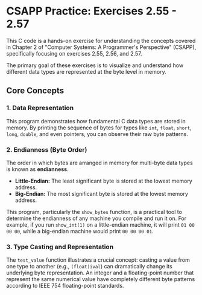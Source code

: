# CSAPP Practice: Exercises 2.55 - 2.57

This C code is a hands-on exercise for understanding the concepts covered in Chapter 2 of "Computer Systems: A Programmer's Perspective" (CSAPP), specifically focusing on exercises 2.55, 2.56, and 2.57.

The primary goal of these exercises is to visualize and understand how different data types are represented at the byte level in memory.

## Core Concepts

### 1. Data Representation
This program demonstrates how fundamental C data types are stored in memory. By printing the sequence of bytes for types like `int`, `float`, `short`, `long`, `double`, and even pointers, you can observe their raw byte patterns.

### 2. Endianness (Byte Order)
The order in which bytes are arranged in memory for multi-byte data types is known as **endianness**.
- **Little-Endian:** The least significant byte is stored at the lowest memory address.
- **Big-Endian:** The most significant byte is stored at the lowest memory address.

This program, particularly the `show_bytes` function, is a practical tool to determine the endianness of any machine you compile and run it on. For example, if you run `show_int(1)` on a little-endian machine, it will print `01 00 00 00`, while a big-endian machine would print `00 00 00 01`.

### 3. Type Casting and Representation
The `test_value` function illustrates a crucial concept: casting a value from one type to another (e.g., `(float)ival`) can dramatically change its underlying byte representation. An integer and a floating-point number that represent the same numerical value have completely different byte patterns according to IEEE 754 floating-point standards.

